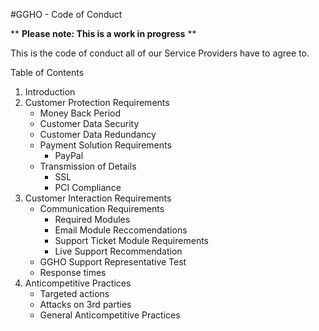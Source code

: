 #GGHO - Code of Conduct

** ******Please note: This is a work in progress****** **

This is the code of conduct all of our Service Providers have to agree to.

Table of Contents

1. Introduction
2. Customer Protection Requirements
	- Money Back Period 
	- Customer Data Security
	- Customer Data Redundancy
	- Payment Solution Requirements
		* PayPal
	- Transmission of Details
		* SSL
		* PCI Compliance
3. Customer Interaction Requirements
	- Communication Requirements
		* Required Modules
		* Email Module Reccomendations
		* Support Ticket Module Requirements
		* Live Support Recommendation
	- GGHO Support Representative Test
	- Response times
4. Anticompetitive Practices
	- Targeted actions
	- Attacks on 3rd parties
	- General Anticompetitive Practices
